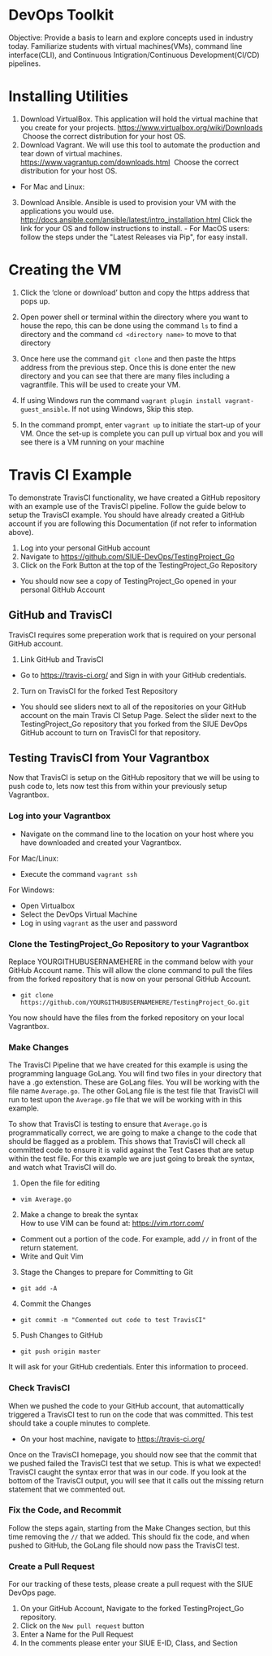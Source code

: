 # DevOps Toolkit
Objective: Provide a basis to learn and explore concepts used in industry today. Familiarize students with virtual machines(VMs), command line interface(CLI), and Continuous Intigration/Continuous Development(CI/CD) pipelines.

# Installing Utilities

1. Download VirtualBox. This application will hold the virtual machine that you create for your projects.
https://www.virtualbox.org/wiki/Downloads  Choose the correct distribution for your host OS.
2. Download Vagrant. We will use this tool to automate the production and tear down of virtual machines.
https://www.vagrantup.com/downloads.html  Choose the correct distribution for your host OS.

* For Mac and Linux:
3. Download Ansible. Ansible is used to provision your VM with the applications you would use.
http://docs.ansible.com/ansible/latest/intro_installation.html
			Click the link for your OS and follow instructions to install. 
			- For MacOS users: follow the steps under the "Latest Releases via Pip", for easy install.
			
# Creating the VM

1. Click the ‘clone or download’ button and copy the https address that pops up.
2. Open power shell or terminal within the directory where you want to house the repo, this can be done using the command `ls` to find a directory and the command `cd <directory name>` to move to that directory
3. Once here use the command `git clone` and then paste the https address from the previous step.
Once this is done enter the new directory and you can see that there are many files including a vagrantfile. This will be used to create your VM.

4. If using Windows run the command `vagrant plugin install vagrant-guest_ansible`. If not using Windows, Skip this step.
5. In the command prompt, enter `vagrant up` to initiate the start-up of your VM. Once the set-up is complete you can pull up virtual box and you will see there is a VM running on your machine

# Travis CI Example

To demonstrate TravisCI functionality, we have created a GitHub repository with an example use of the TravisCI pipeline. Follow the guide below to setup the TravisCI example. You should have already created a GitHub account if you are following this Documentation (if not refer to information above).

1. Log into your personal GitHub account
2. Navigate to https://github.com/SIUE-DevOps/TestingProject_Go
3. Click on the Fork Button at the top of the TestingProject_Go Repository
 * You should now see a copy of TestingProject_Go opened in your personal GitHub Account

## GitHub and TravisCI

TravisCI requires some preperation work that is required on your personal GitHub account. 

1. Link GitHub and TravisCI  
 * Go to https://travis-ci.org/ and Sign in with your GitHub credentials.

2. Turn on TravisCI for the forked Test Repository  
 * You should see sliders next to all of the repositories on your GitHub account on the main Travis CI Setup Page. Select the slider next to the TestingProject_Go repository that you forked from the SIUE DevOps GitHub account to turn on TravisCI for that repository.

## Testing TravisCI from Your Vagrantbox

Now that TravisCI is setup on the GitHub repository that we will be using to push code to, lets now test this from within your previously setup Vagrantbox.

### Log into your Vagrantbox  
 * Navigate on the command line to the location on your host where you have downloaded and created your Vagrantbox.

For Mac/Linux:
 * Execute the command `vagrant ssh`  

For Windows:
 * Open Virtualbox
 * Select the DevOps Virtual Machine
 * Log in using `vagrant` as the user and password


### Clone the TestingProject_Go Repository to your Vagrantbox  
Replace YOURGITHUBUSERNAMEHERE in the command below with your GitHub Account name. This will allow the clone command to pull the files from the forked repository that is now on your personal GitHub Account.  

 * `git clone https://github.com/YOURGITHUBUSERNAMEHERE/TestingProject_Go.git`  

You now should have the files from the forked repository on your local Vagrantbox.  

### Make Changes  
The TravisCI Pipeline that we have created for this example is using the programming language GoLang. You will find two files in your directory that have a .go extenstion. These are GoLang files. You will be working with the file name `Average.go`. The other GoLang file is the test file that TravisCI will run to test upon the `Average.go` file that we will be working with in this example.  

To show that TravisCI is testing to ensure that `Average.go` is programmatically correct, we are going to make a change to the code that should be flagged as a problem. This shows that TravisCI will check all committed code to ensure it is valid against the Test Cases that are setup within the test file. For this example we are just going to break the syntax, and watch what TravisCI will do.

1. Open the file for editing  
 * `vim Average.go`

2. Make a change to break the syntax  
How to use VIM can be found at: https://vim.rtorr.com/  

 * Comment out a portion of the code. For example, add `//` in front of the return statement.  
 * Write and Quit Vim

3. Stage the Changes to prepare for Committing to Git  
 * `git add -A`

4. Commit the Changes  
 * `git commit -m "Commented out code to test TravisCI" `

5. Push Changes to GitHub  
 * `git push origin master`  

It will ask for your GitHub credentials. Enter this information to proceed.

### Check TravisCI
When we pushed the code to your GitHub account, that automattically triggered a TravisCI test to run on the code that was committed. This test should take a couple minutes to complete.

* On your host machine, navigate to https://travis-ci.org/  

Once on the TravisCI homepage, you should now see that the commit that we pushed failed the TravisCI test that we setup. This is what we expected! TravisCI caught the syntax error that was in our code. If you look at the bottom of the TravisCI output, you will see that it calls out the missing return statement that we commented out. 

### Fix the Code, and Recommit  

Follow the steps again, starting from the Make Changes section, but this time removing the `//` that we added. This should fix the code, and when pushed to GitHub, the GoLang file should now pass the TravisCI test.

### Create a Pull Request  

For our tracking of these tests, please create a pull request with the SIUE DevOps page.

1. On your GitHub Account, Navigate to the forked TestingProject_Go repository. 
2. Click on the `New pull request` button
3. Enter a Name for the Pull Request
4. In the comments please enter your SIUE E-ID, Class, and Section

